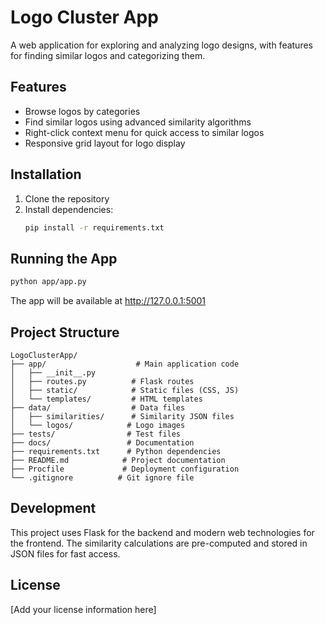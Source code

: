 # Logo Cluster App

A web application for exploring and analyzing logo designs, with features for finding similar logos and categorizing them.

## Features

- Browse logos by categories
- Find similar logos using advanced similarity algorithms
- Right-click context menu for quick access to similar logos
- Responsive grid layout for logo display

## Installation

1. Clone the repository
2. Install dependencies:
   ```bash
   pip install -r requirements.txt
   ```

## Running the App

```bash
python app/app.py
```

The app will be available at http://127.0.0.1:5001

## Project Structure

```
LogoClusterApp/
├── app/                    # Main application code
│   ├── __init__.py
│   ├── routes.py          # Flask routes
│   ├── static/            # Static files (CSS, JS)
│   └── templates/         # HTML templates
├── data/                  # Data files
│   ├── similarities/      # Similarity JSON files
│   └── logos/            # Logo images
├── tests/                # Test files
├── docs/                 # Documentation
├── requirements.txt      # Python dependencies
├── README.md            # Project documentation
├── Procfile             # Deployment configuration
└── .gitignore          # Git ignore file
```

## Development

This project uses Flask for the backend and modern web technologies for the frontend. The similarity calculations are pre-computed and stored in JSON files for fast access.

## License

[Add your license information here] 